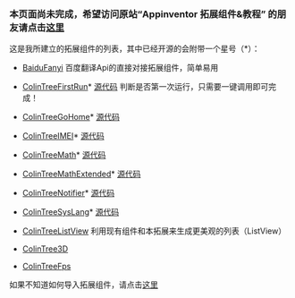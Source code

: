 ### 本页面尚未完成，希望访问原站“Appinventor 拓展组件&教程” 的朋友请点击[这里](http://www.source-space.cn)

这是我所建立的拓展组件的列表，其中已经开源的会附带一个星号（*）：

* [BaiduFanyi](BaiduFanyi)
  百度翻译Api的直接对接拓展组件，简单易用  

* [ColinTreeFirstRun](ColinTreeFirstRun)* [源代码](https://github.com/OpenSourceAIX/ColinTreeFirstRun)
  判断是否第一次运行，只需要一键调用即可完成！
  
* [ColinTreeGoHome](ColinTreeGoHome)* [源代码]()
  
* [ColinTreeIMEI](ColinTreeIMEI)* [源代码]()
  
* [ColinTreeMath](ColinTreeMath)* [源代码]()
  
* [ColinTreeMathExtended](ColinTreeMathExtended)* [源代码]()
  
* [ColinTreeNotifier](ColinTreeNotifier)* [源代码]()
  
* [ColinTreeSysLang](ColinTreeSysLang)* [源代码]()
  
* [ColinTreeListView](ColinTreeListView) 利用现有组件和本拓展来生成更美观的列表（ListView）
  
* [ColinTree3D](ColinTree3D)
  
* [ColinTreeFps](ColinTreeFps)
  

如果不知道如何导入拓展组件，请点击[这里](如何导入拓展组件)